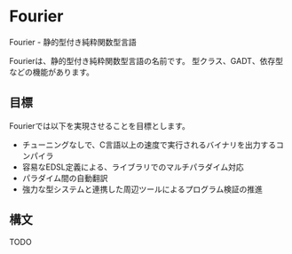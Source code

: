 # Fourier
Fourier - 静的型付き純粋関数型言語

Fourierは、静的型付き純粋関数型言語の名前です。
型クラス、GADT、依存型などの機能があります。

## 目標
Fourierでは以下を実現させることを目標とします。
- チューニングなしで、C言語以上の速度で実行されるバイナリを出力するコンパイラ
- 容易なEDSL定義による、ライブラリでのマルチパラダイム対応
- パラダイム間の自動翻訳
- 強力な型システムと連携した周辺ツールによるプログラム検証の推進

## 構文
TODO
